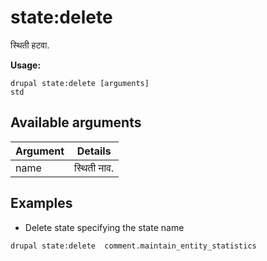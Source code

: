 # state:delete
स्थिती हटवा.

**Usage:**
```
drupal state:delete [arguments]
std
```

## Available arguments
Argument | Details
---------|-------------
name | स्थिती नाव.

## Examples
* Delete state specifying the state name
```
drupal state:delete  comment.maintain_entity_statistics
```
